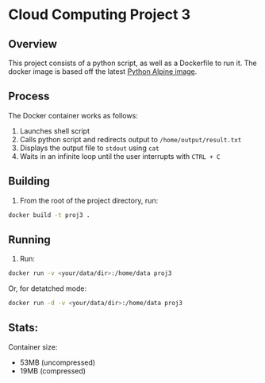 # Cloud Computing Project 3

## Overview
This project consists of a python script, as well as a Dockerfile to run it. The docker image is based off the latest [Python Alpine image](https://hub.docker.com/_/python/).

## Process
The Docker container works as follows:
1. Launches shell script
2. Calls python script and redirects output to `/home/output/result.txt`
3. Displays the output file to `stdout` using `cat`
4. Waits in an infinite loop until the user interrupts with `CTRL + C`

## Building
1. From the root of the project directory, run:
```bash
docker build -t proj3 .
```

## Running
1. Run:
```bash
docker run -v <your/data/dir>:/home/data proj3 
```
Or, for detatched mode:
```bash
docker run -d -v <your/data/dir>:/home/data proj3
```

## Stats:
Container size:

- 53MB (uncompressed)
- 19MB (compressed)